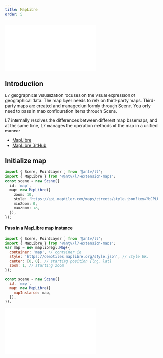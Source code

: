 ```yaml
---
title: MapLibre
order: 5
---
```


<embed src="@/docs/api/common/style.md"></embed>

## Introduction

L7 geographical visualization focuses on the visual expression of geographical data. The map layer needs to rely on third-party maps. Third-party maps are created and managed uniformly through Scene. You only need to pass in map configuration items through Scene.

L7 internally resolves the differences between different map basemaps, and at the same time, L7 manages the operation methods of the map in a unified manner.

- [MapLibre](https://maplibre.org/)
- [ MapLibre GitHub](https://github.com/maplibre/maplibre-gl-js)

## Initialize map

```ts
import { Scene, PointLayer } from '@antv/l7';
import { MapLibre } from '@antv/l7-extension-maps';
const scene = new Scene({
  id: 'map',
  map: new MapLibre({
    zoom: 10,
    style: 'https://api.maptiler.com/maps/streets/style.json?key=YbCPLULzWdf1NplssEIc', // style URL
    minZoom: 0,
    maxZoom: 18,
  }),
});
```

#### Pass in a MapLibre map instance

```javascript
import { Scene, PointLayer } from '@antv/l7';
import { MapLibre } from '@antv/l7-extension-maps';
var map = new maplibregl.Map({
  container: 'map', // container id
  style: 'https://demotiles.maplibre.org/style.json', // style URL
  center: [0, 0], // starting position [lng, lat]
  zoom: 1, // starting zoom
});

const scene = new Scene({
  id: 'map',
  map: new MapLibre({
    mapInstance: map,
  }),
});
```

<embed src="@/docs/api/common/map.en.md"></embed>
